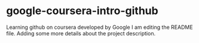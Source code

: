 # google-coursera-intro-github
Learning github on coursera developed by Google
I am editing the README file. Adding some more details about the project description.
